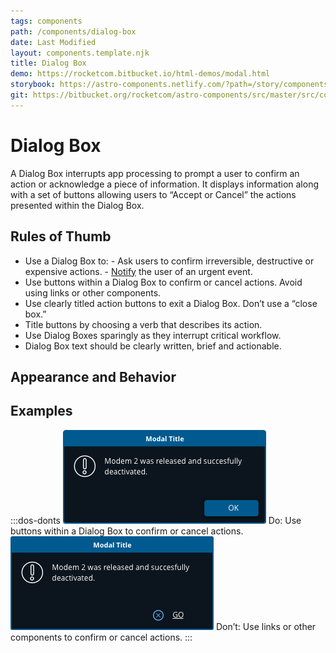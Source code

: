 ```yaml
---
tags: components
path: /components/dialog-box
date: Last Modified
layout: components.template.njk
title: Dialog Box
demo: https://rocketcom.bitbucket.io/html-demos/modal.html
storybook: https://astro-components.netlify.com/?path=/story/components-story--dialog-box
git: https://bitbucket.org/rocketcom/astro-components/src/master/src/components/rux-modal/
---
```


# Dialog Box

A Dialog Box interrupts app processing to prompt a user to confirm an action or acknowledge a piece of information. It displays information along with a set of buttons allowing users to “Accept or Cancel” the actions presented within the Dialog Box.

## Rules of Thumb

- Use a Dialog Box to: - Ask users to confirm irreversible, destructive or expensive actions. - [Notify](/design-guidelines/notifications) the user of an urgent event.
- Use buttons within a Dialog Box to confirm or cancel actions. Avoid using links or other components.
- Use clearly titled action buttons to exit a Dialog Box. Don’t use a “close box.”
- Title buttons by choosing a verb that describes its action.
- Use Dialog Boxes sparingly as they interrupt critical workflow.
- Dialog Box text should be clearly written, brief and actionable.

## Appearance and Behavior

## Examples

:::dos-donts
![Do: Use buttons within a Dialog Box to confirm or cancel actions.](/img/components/modal-do-1.png 'Do: Use buttons within a Dialog Box to confirm or cancel actions.')
Do: Use buttons within a Dialog Box to confirm or cancel actions.
![Don’t: Use links or other components to confirm or cancel actions.](/img/components/modal-dont-1.png 'Don’t: Use links or other components to confirm or cancel actions.')
Don’t: Use links or other components to confirm or cancel actions.
:::
